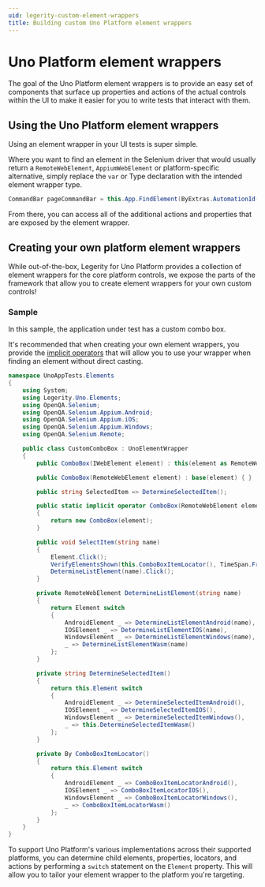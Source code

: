 ```yaml
---
uid: legerity-custom-element-wrappers
title: Building custom Uno Platform element wrappers
---
```


# Uno Platform element wrappers

The goal of the Uno Platform element wrappers is to provide an easy set of components that surface up properties and actions of the actual controls within the UI to make it easier for you to write tests that interact with them.

## Using the Uno Platform element wrappers

Using an element wrapper in your UI tests is super simple.

Where you want to find an element in the Selenium driver that would usually return a `RemoteWebElement`, `AppiumWebElement` or platform-specific alternative, simply replace the `var` or Type declaration with the intended element wrapper type.

```csharp
CommandBar pageCommandBar = this.App.FindElement(ByExtras.AutomationId("PageCommandBar"));
```

From there, you can access all of the additional actions and properties that are exposed by the element wrapper.

## Creating your own platform element wrappers

While out-of-the-box, Legerity for Uno Platform provides a collection of element wrappers for the core platform controls, we expose the parts of the framework that allow you to create element wrappers for your own custom controls!

### Sample

In this sample, the application under test has a custom combo box.

It's recommended that when creating your own element wrappers, you provide the [implicit operators](https://docs.microsoft.com/en-us/dotnet/csharp/language-reference/operators/user-defined-conversion-operators) that will allow you to use your wrapper when finding an element without direct casting.

```csharp
namespace UnoAppTests.Elements
{
    using System;
    using Legerity.Uno.Elements;
    using OpenQA.Selenium;
    using OpenQA.Selenium.Appium.Android;
    using OpenQA.Selenium.Appium.iOS;
    using OpenQA.Selenium.Appium.Windows;
    using OpenQA.Selenium.Remote;

    public class CustomComboBox : UnoElementWrapper
    {
        public ComboBox(IWebElement element) : this(element as RemoteWebElement) { }

        public ComboBox(RemoteWebElement element) : base(element) { }

        public string SelectedItem => DetermineSelectedItem();

        public static implicit operator ComboBox(RemoteWebElement element)
        {
            return new ComboBox(element);
        }

        public void SelectItem(string name)
        {
            Element.Click();
            VerifyElementsShown(this.ComboBoxItemLocator(), TimeSpan.FromSeconds(2));
            DetermineListElement(name).Click();
        }

        private RemoteWebElement DetermineListElement(string name)
        {
            return Element switch
            {
                AndroidElement _ => DetermineListElementAndroid(name),
                IOSElement _ => DetermineListElementIOS(name),
                WindowsElement _ => DetermineListElementWindows(name),
                _ => DetermineListElementWasm(name)
            };
        }

        private string DetermineSelectedItem()
        {
            return this.Element switch
            {
                AndroidElement _ => DetermineSelectedItemAndroid(),
                IOSElement _ => DetermineSelectedItemIOS(),
                WindowsElement _ => DetermineSelectedItemWindows(),
                _ => this.DetermineSelectedItemWasm()
            };
        }

        private By ComboBoxItemLocator()
        {
            return this.Element switch
            {
                AndroidElement _ => ComboBoxItemLocatorAndroid(),
                IOSElement _ => ComboBoxItemLocatorIOS(),
                WindowsElement _ => ComboBoxItemLocatorWindows(),
                _ => ComboBoxItemLocatorWasm()
            };
        }
    }
}
```

To support Uno Platform's various implementations across their supported platforms, you can determine child elements, properties, locators, and actions by performing a `switch` statement on the `Element` property. This will allow you to tailor your element wrapper to the platform you're targeting.
